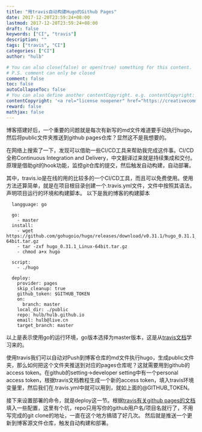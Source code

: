 ```yaml
---
title: "用travis自动构建Hugo的Github Pages"
date: 2017-12-20T23:59:24+08:00
lastmod: 2017-12-20T23:59:24+08:00
draft: false
keywords: ["CI", "travis"]
description: ""
tags: ["travis", "CI"]
categories: ["CI"]
author: "hulb"

# You can also close(false) or open(true) something for this content.
# P.S. comment can only be closed
comment: false
toc: false
autoCollapseToc: false
# You can also define another contentCopyright. e.g. contentCopyright: "This is another copyright."
contentCopyright: '<a rel="license noopener" href="https://creativecommons.org/licenses/by-nc-nd/4.0/" target="_blank">CC BY-NC-ND 4.0</a>'
reward: false
mathjax: false
---
```

博客搭建好后，一个重要的问题就是每次有新写的md文件难道要手动执行hugo，然后将public文件夹推送到github pages仓库？显然这不是我想要的。
<!--more-->

在网络上搜索了一下，发现可以借助一些CI/CD工具来帮助我完成这件事。CI/CD全称Continuous Integration and Delivery，中文翻译过来就是持续集成和交付。原理是借助git的hook功能，监控git仓库的提交，然后触发自动构建，自动部署。

其中，travis.io是在线的用的比较多的一个CI/CD工具，而且可以免费使用。使用方法还算简单，就是在项目根目录创建一个.travis.yml文件，文件中按照其语法，声明项目运行的环境和构建脚本。
以下是我的博客的构建脚本
```
  langguage: go

  go:
    - master
  install:
    - wget https://github.com/gohugoio/hugo/releases/download/v0.31.1/hugo_0.31.1_Linux-64bit.tar.gz
    - tar -zxf hugo_0.31.1_Linux-64bit.tar.gz
    - chmod a+x hugo

  script:
    - ./hugo

  deploy:
    provider: pages
    skip_cleanup: true
    github_token: $GITHUB_TOKEN
    on:
      branch: master
    local_dir: ./public
    repo: hulb/hulb.github.io
    email: hulb@live.cn
    target_branch: master
```
以上是表示使用go的运行环境，go版本选择为master版本，这是从[travis文档](https://docs.travis-ci.com/user/languages/go/ "travis文档")学习来的。

使用travis我们可以自动对Push到博客仓库的md文件执行hugo，生成public文件夹，那么如何把这个文件夹推送到对应的pages仓库呢？这就需要用到github的access token。在github的setting->developer setting中有一个personal access token，根据travis文档教程生成一个新的access token，填入travis环境变量里，然后我们在.travis.yml中就可以用到，就如上面的@GITHUB_TOKEN。

接下来设置部署的命令，就是deploy这一节。根据[travis有关github pages的文档](https://docs.travis-ci.com/user/deployment/pages/)填入一些配置，这里有个坑，repo只用写你的github用户名/项目名就行了，不用写完成的git clone的地址，一直在这个地方搞错了好几次。
然后就是推送一个更新到博客源文件仓库，触发自动构建和部署。
